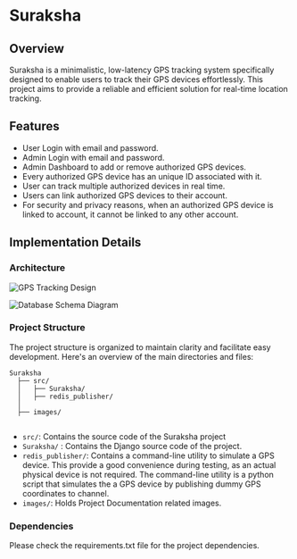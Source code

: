 # Suraksha

## Overview

Suraksha is a minimalistic, low-latency GPS tracking system specifically designed to enable users to track their GPS devices effortlessly. This project aims to provide a reliable and efficient solution for real-time location tracking.

## Features

- User Login with email and password.
- Admin Login with email and password.
- Admin Dashboard to add or remove authorized GPS devices.
- Every authorized GPS device has an unique ID associated with it.
- User can track multiple authorized devices in real time.
- Users can link authorized GPS devices to their account.
- For security and privacy reasons, when an authorized GPS device is linked to account, it cannot be linked to any other account.


## Implementation Details


### Architecture
![GPS Tracking Design](https://github.com/Alok-Joshi/Suraksha/assets/57136069/acd22600-e97f-4a1d-91e0-9c8a71eed9e1)

![Database Schema Diagram](https://github.com/Alok-Joshi/Suraksha/assets/57136069/5111d141-3955-49c0-8222-ed84441305f6)


### Project Structure

The project structure is organized to maintain clarity and facilitate easy development. Here's an overview of the main directories and files:

```
Suraksha
  ├── src/
  │   ├── Suraksha/ 
  │   ├── redis_publisher/
  │
  ├── images/ 
 
```

- `src/`: Contains the source code of the Suraksha project
- `Suraksha/` : Contains the Django source code of the project.
- `redis_publisher/`: Contains a command-line utility to  simulate a GPS device. This provide a good convenience during testing, as an actual physical device is not required. The command-line utility is a python script  that simulates the a GPS device by publishing dummy GPS coordinates to channel.
- `images/`: Holds Project Documentation related images.

### Dependencies

Please check the requirements.txt file for the project dependencies.




